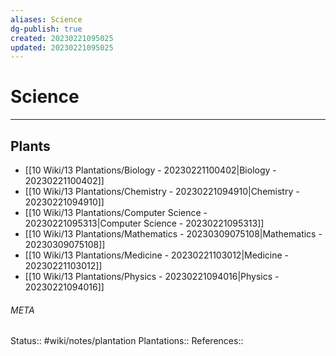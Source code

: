 ```yaml
---
aliases: Science
dg-publish: true
created: 20230221095025
updated: 20230221095025
---
```

# Science
---



## Plants
- [[10 Wiki/13 Plantations/Biology - 20230221100402\|Biology - 20230221100402]]
- [[10 Wiki/13 Plantations/Chemistry - 20230221094910\|Chemistry - 20230221094910]]
- [[10 Wiki/13 Plantations/Computer Science - 20230221095313\|Computer Science - 20230221095313]]
- [[10 Wiki/13 Plantations/Mathematics - 20230309075108\|Mathematics - 20230309075108]]
- [[10 Wiki/13 Plantations/Medicine - 20230221103012\|Medicine - 20230221103012]]
- [[10 Wiki/13 Plantations/Physics - 20230221094016\|Physics - 20230221094016]]




###### META
Status:: #wiki/notes/plantation
Plantations:: 
References:: 
